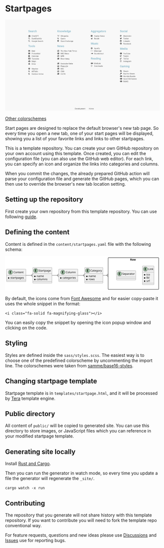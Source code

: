 # Startpages

![Preview](_docs/colorschemes/base16-default-light.png)

[Other colorschemes](_docs/colorschemes.md)

Start pages are designed to replace the default browser's new tab page. So
every time you open a new tab, one of your start pages will be displayed,
showing you a list of your favorite links and links to other startpages.

This is a template repository. You can create your own GitHub repository on
your own account using this template. Once created, you can edit the
configuration file (you can also use the GitHub web editor). For each link, you
can specify an icon and organize the links into categories and columns.

When you commit the changes, the already prepared GitHub action will parse your
configuration file and generate the GitHub pages, which you can then use to
override the browser's new tab location setting.

## Setting up the repository

First create your own repository from this template repository. You can use
following
[guide](https://docs.github.com/en/repositories/creating-and-managing-repositories/creating-a-repository-from-a-template).

## Defining the content

Content is defined in the `content/startpages.yaml` file with the following
schema:

![Content hierarchy](_docs/content-schema.svg)

By default, the icons come from [Font
Awesome](https://fontawesome.com/search?o=r&m=free&f=brands) and for easier
copy-paste it uses the whole snippet in the format:

```
<i class="fa-solid fa-magnifying-glass"></i>
```

You can easily copy the snippet by opening the icon popup window and clicking
on the code.

## Styling

Styles are defined inside the `sass/styles.scss`. The easiest way is to choose
one of the predefined colorscheme by uncommenting the import line. The
colorschemes were taken from
[samme/base16-styles](https://github.com/samme/base16-styles).

## Changing startpage template

Startpage template is in `templates/startpage.html`, and it will be processed by
[Tera](https://tera.netlify.app/) template engine.

## Public directory

All content of `public/` will be copied to generated site. You can use this
directory to store images, or JavaScript files which you can reference in your
modified startpage template.

## Generating site locally

Install [Rust and Cargo](https://www.rust-lang.org/tools/install).

Then you can run the generator in watch mode, so every time you update a file
the generator will regenerate the `_site/`.

```
cargo watch -x run
```

## Contributing

The repository that you generate will not share history with this template
repository. If you want to contribute you will need to fork the template repo
conventional way.

For feature requests, questions and new ideas please use
[Discussions](https://github.com/PrimaMateria/startpages-template/discussions)
and [Issues](https://github.com/PrimaMateria/startpages-template/issues) use
for reporting bugs.

